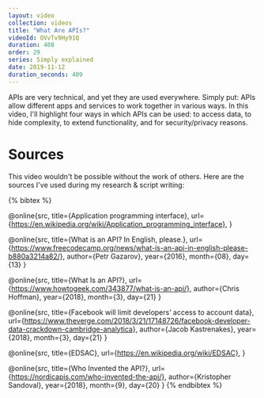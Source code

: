 ```yaml
---
layout: video
collection: videos
title: "What Are APIs?"
videoId: OVvTv9Hy91Q
duration: 408
order: 29
series: Simply explained
date: 2019-11-12
duration_seconds: 409
---
```


APIs are very technical, and yet they are used everywhere. Simply put: APIs allow different apps and services to work together in various ways. In this video, I'll highlight four ways in which APIs can be used: to access data, to hide complexity, to extend functionality, and for security/privacy reasons.


# Sources
This video wouldn't be possible without the work of others. Here are the sources I've used during my research & script writing:

{% bibtex %}

@online{src,
    title={Application programming interface},
    url={https://en.wikipedia.org/wiki/Application_programming_interface},
}

@online{src,
    title={What is an API? In English, please.},
    url={https://www.freecodecamp.org/news/what-is-an-api-in-english-please-b880a3214a82/},
    author={Petr Gazarov},
    year={2016},
    month={08},
    day={13}
}

@online{src,
    title={What Is an API?},
    url={https://www.howtogeek.com/343877/what-is-an-api/},
    author={Chris Hoffman},
    year={2018},
    month={3},
    day={21}
}

@online{src,
    title={Facebook will limit developers’ access to account data},
    url={https://www.theverge.com/2018/3/21/17148726/facebook-developer-data-crackdown-cambridge-analytica},
    author={Jacob Kastrenakes},
    year={2018},
    month={3},
    day={21}
}

@online{src,
    title={EDSAC},
    url={https://en.wikipedia.org/wiki/EDSAC},
}

@online{src,
    title={Who Invented the API?},
    url={https://nordicapis.com/who-invented-the-api/},
    author={Kristopher Sandoval},
    year={2018},
    month={9},
    day={20}
}
{% endbibtex %}
